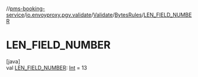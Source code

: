 //[pms-booking-service](../../../../index.md)/[io.envoyproxy.pgv.validate](../../index.md)/[Validate](../index.md)/[BytesRules](index.md)/[LEN_FIELD_NUMBER](-l-e-n_-f-i-e-l-d_-n-u-m-b-e-r.md)

# LEN_FIELD_NUMBER

[java]\
val [LEN_FIELD_NUMBER](-l-e-n_-f-i-e-l-d_-n-u-m-b-e-r.md): [Int](https://kotlinlang.org/api/core/kotlin-stdlib/kotlin/-int/index.html) = 13